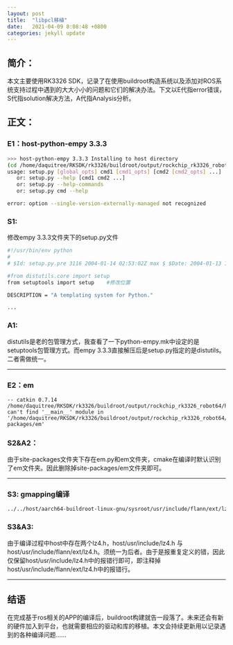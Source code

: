 ```yaml
---
layout: post
title:  "libpcl移植"
date:   2021-04-09 8:08:48 +0800
categories: jekyll update
---
```


## 简介：

本文主要使用RK3326 SDK，记录了在使用buildroot构造系统以及添加对ROS系统支持过程中遇到的大大小小的问题和它们的解决办法。下文以E代指error错误，S代指solution解决方法，A代指Analysis分析。



## 正文：

### E1：host-python-empy 3.3.3

```bash
>>> host-python-empy 3.3.3 Installing to host directory
(cd /home/daquitree/RKSDK/rk3326/buildroot/output/rockchip_rk3326_robot64/build/host-python-empy-3.3.3//; PATH="/home/daquitree/RKSDK/rk3326/buildroot/output/rockchip_rk3326_robot64/host/bin:/home/daquitree/RKSDK/rk3326/buildroot/output/rockchip_rk3326_robot64/host/sbin:/home/daquitree/bin:/home/daquitree/.local/bin:/usr/local/sbin:/usr/local/bin:/usr/sbin:/usr/bin:/sbin:/bin:/usr/games:/usr/local/games:/snap/bin:/home/daquitree/bin:" PYTHONNOUSERSITE=1  /home/daquitree/RKSDK/rk3326/buildroot/output/rockchip_rk3326_robot64/host/bin/python setup.py install --prefix=/home/daquitree/RKSDK/rk3326/buildroot/output/rockchip_rk3326_robot64/host --root=/ --single-version-externally-managed )
usage: setup.py [global_opts] cmd1 [cmd1_opts] [cmd2 [cmd2_opts] ...]
   or: setup.py --help [cmd1 cmd2 ...]
   or: setup.py --help-commands
   or: setup.py cmd --help

error: option --single-version-externally-managed not recognized

```

### S1:

修改empy 3.3.3文件夹下的setup.py文件

```bash
#!/usr/bin/env python
#
# $Id: setup.py.pre 3116 2004-01-14 02:53:02Z max $ $Date: 2004-01-13 18:53:02 -0800 (Tue, 13 Jan 2004) $

#from distutils.core import setup
from setuptools import setup	#修改位置

DESCRIPTION = "A templating system for Python."

...
```

### A1:

distutils是老的包管理方式，我查看了一下python-empy.mk中设定的是setuptools包管理方式。而empy 3.3.3直接解压后是setup.py指定的是distutils。二者需做统一。



------



### E2：em

```
-- catkin 0.7.14
/home/daquitree/RKSDK/rk3326/buildroot/output/rockchip_rk3326_robot64/host/bin/python: can't find '__main__' module in '/home/daquitree/RKSDK/rk3326/buildroot/output/rockchip_rk3326_robot64/host/lib/python2.7/site-packages/em'
```

### S2&A2：

由于site-packages文件夹下存在em.py和em文件夹，cmake在编译时默认识别了em文件夹。因此删除掉site-packages/em文件夹即可。



------



### S3: gmapping编译

```bash
../../host/aarch64-buildroot-linux-gnu/sysroot/usr/include/flann/ext/lz4.h:249:72: error: conflicting declaration ‘typedef struct LZ4_streamDecode_t LZ4_streamDecode_t’

```

### S3&A3:

由于编译过程中host中存在两个lz4.h，host/usr/include/lz4.h 与 host/usr/include/flann/ext/lz4.h。须统一为后者。由于是报重复定义的错，因此仅保留host/usr/include/lz4.h中的报错行即可，即注释掉 host/usr/include/flann/ext/lz4.h中的报错行。



------



## 结语

在完成基于ros相关的APP的编译后，buildroot构建就告一段落了。未来还会有新的硬件加入到平台，也就需要相应的驱动和库的移植。本文会持续更新用以记录遇到的各种编译问题......